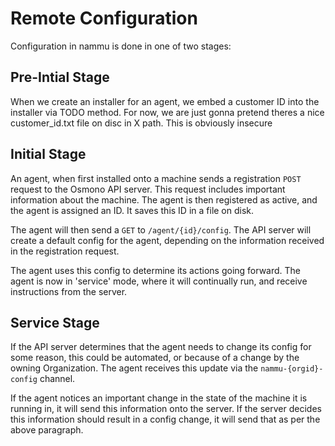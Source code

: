 # Remote Configuration

Configuration in nammu is done in one of two stages:


## Pre-Intial Stage

When we create an installer for an agent, we embed a customer ID into the installer via TODO method. For now, we are just gonna pretend theres a nice customer_id.txt file on disc in X path. This is obviously insecure

## Initial Stage

An agent, when first installed onto a machine sends a registration `POST` request to the Osmono API server.
This request includes important information about the machine. The agent is then registered as active, and the agent is assigned an ID. It saves this ID in a file on disk.

The agent will then send a `GET` to `/agent/{id}/config`. The API server will create a default config for
the agent, depending on the information received in the registration request.

The agent uses this config to determine its actions going forward. The agent is now in 'service' mode, where it will continually run, and receive instructions from the server.


## Service Stage

If the API server determines that the agent needs to change its config for some reason, this could be automated, or because of a change by the owning Organization. The agent receives this update via the `nammu-{orgid}-config` channel.

If the agent notices an important change in the state of the machine it is running in, it will send this information onto the server. If the server decides this information should result in a config change, it will send that as per the above paragraph.

